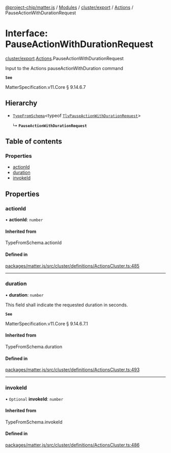 [@project-chip/matter.js](../README.md) / [Modules](../modules.md) / [cluster/export](../modules/cluster_export.md) / [Actions](../modules/cluster_export.Actions.md) / PauseActionWithDurationRequest

# Interface: PauseActionWithDurationRequest

[cluster/export](../modules/cluster_export.md).[Actions](../modules/cluster_export.Actions.md).PauseActionWithDurationRequest

Input to the Actions pauseActionWithDuration command

**`See`**

MatterSpecification.v11.Core § 9.14.6.7

## Hierarchy

- [`TypeFromSchema`](../modules/tlv_export.md#typefromschema)\<typeof [`TlvPauseActionWithDurationRequest`](../modules/cluster_export.Actions.md#tlvpauseactionwithdurationrequest)\>

  ↳ **`PauseActionWithDurationRequest`**

## Table of contents

### Properties

- [actionId](cluster_export.Actions.PauseActionWithDurationRequest.md#actionid)
- [duration](cluster_export.Actions.PauseActionWithDurationRequest.md#duration)
- [invokeId](cluster_export.Actions.PauseActionWithDurationRequest.md#invokeid)

## Properties

### actionId

• **actionId**: `number`

#### Inherited from

TypeFromSchema.actionId

#### Defined in

[packages/matter.js/src/cluster/definitions/ActionsCluster.ts:485](https://github.com/project-chip/matter.js/blob/558e12c94a201592c28c7bc0743705360b3e5ca6/packages/matter.js/src/cluster/definitions/ActionsCluster.ts#L485)

___

### duration

• **duration**: `number`

This field shall indicate the requested duration in seconds.

**`See`**

MatterSpecification.v11.Core § 9.14.6.7.1

#### Inherited from

TypeFromSchema.duration

#### Defined in

[packages/matter.js/src/cluster/definitions/ActionsCluster.ts:493](https://github.com/project-chip/matter.js/blob/558e12c94a201592c28c7bc0743705360b3e5ca6/packages/matter.js/src/cluster/definitions/ActionsCluster.ts#L493)

___

### invokeId

• `Optional` **invokeId**: `number`

#### Inherited from

TypeFromSchema.invokeId

#### Defined in

[packages/matter.js/src/cluster/definitions/ActionsCluster.ts:486](https://github.com/project-chip/matter.js/blob/558e12c94a201592c28c7bc0743705360b3e5ca6/packages/matter.js/src/cluster/definitions/ActionsCluster.ts#L486)
